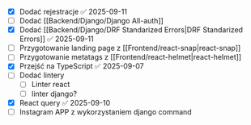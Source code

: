 - [x] Dodać rejestracje ✅ 2025-09-11
- [ ] Dodać [[Backend/Django/Django All-auth]]
- [x] Dodać [[Backend/Django/DRF Standarized Errors|DRF Standarized Errors]] ✅ 2025-09-11
- [ ] Przygotowanie landing page z [[Frontend/react-snap|react-snap]]
- [ ] Przygotowanie metatags z [[Frontend/react-helmet|react-helmet]]
- [x] Przejść na TypeScript ✅ 2025-09-07
- [ ] Dodać lintery
	- [ ] Linter react
	- [ ] linter django?
- [x] React query ✅ 2025-09-10
- [ ] Instagram APP z wykorzystaniem django command